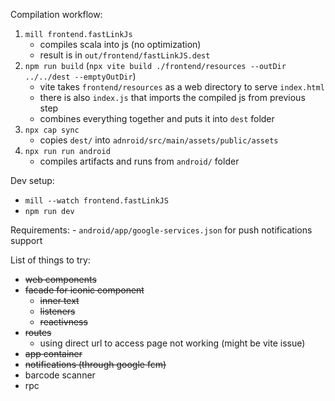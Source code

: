 Compilation workflow:
1. `mill frontend.fastLinkJs`
   - compiles scala into js (no optimization)
   - result is in `out/frontend/fastLinkJS.dest`
2. `npm run build` (`npx vite build ./frontend/resources --outDir ../../dest --emptyOutDir`)
   - vite takes `frontend/resources` as a web directory to serve `index.html`
   - there is also `index.js` that imports the compiled js from previous step
   - combines everything together and puts it into `dest` folder
3. `npx cap sync`
   - copies `dest/` into `adnroid/src/main/assets/public/assets`
4. `npx run run android`
   - compiles artifacts and runs from `android/` folder

Dev setup:
   - `mill --watch frontend.fastLinkJS`
   - `npm run dev`

Requirements:
    - `android/app/google-services.json` for push notifications support

List of things to try:
- ~~web components~~
- ~~facade for iconic component~~
  - ~~inner text~~
  - ~~listeners~~
  - ~~reactivness~~
- ~~routes~~
  - using direct url to access page not working (might be vite issue)
- ~~app container~~
- ~~notifications (through google fcm)~~
- barcode scanner
- rpc